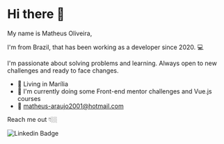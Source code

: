 # Hi there 👋

My name is Matheus Oliveira, 

I'm from Brazil, that has been working as a developer since 2020. 💻

I'm passionate about solving problems and learning. Always open to new
challenges and ready to face changes.

- 📍 Living in Marília
- 📖 I'm currently doing some Front-end mentor challenges and Vue.js courses
- 📩 matheus-araujo2001@hotmail.com


Reach me out 👇🏼

![Linkedin Badge](https://img.shields.io/badge/-LinkedIn-blue?style=flat-square&logo=Linkedin&logoColor=white&link=https://www.linkedin.com/in/matheus-araujo-1285b5213/)
